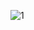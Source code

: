 ![1](https://user-images.githubusercontent.com/112562131/205507881-700f2e84-ed8e-4838-bff0-c1aaca849a25.png)
